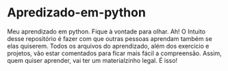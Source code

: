 # Apredizado-em-python
Meu aprendizado em python. Fique à vontade para olhar.
Ah! O Intuito desse repositório é fazer com que outras pessoas aprendam também se elas quiserem.
Todos os arquivos do aprendizado, além dos exercício e projetos, vão estar comentados para ficar mais fácil a compreensão.
Assim, quem quiser aprender, vai ter um materialzinho legal. É isso!
